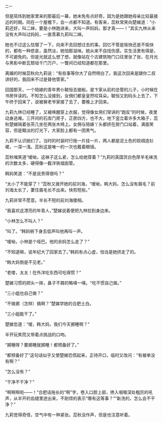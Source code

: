     二一 

   但是简炜到她家里来的那最后一幕，她未免有点好奇，因为是她跟她母亲比较最接近的时期。同在一个屋檐下，会一点都不知道。有客来，蕊秋常笑向楚娣道：“小莉还好，叫二婶，要是小林跑进来，大叫一声妈妈，那才真——！”其实九林从来没有大声叫过妈妈，一直羡慕九莉叫二婶。

   她也不过这么怙惙了一下，向来不去回想过去的事。回忆不管是愉快还是不愉快的，都有一种悲哀，虽然淡，她怕那滋味。她从来不自找伤感，实生活里有得是，不可避免的。但是光就这么想了想，就像站在个古建筑物门口往里张了张，在月光与黑影中断瓦颓垣千门万户，一瞥间已经知道都在那里。

   离婚的时候蕊秋向九莉说：“有些事等你大了自然明白了。我这次回来是跟你二叔讲好的，我回来不过是替他管家。”

   回国那天，一个陪嫁的青年男仆毓恒去接船，是卞家从前的总管的儿子，小时候在书房伴读的。不知怎么没接到，女佣们都皇皇然咬耳朵。毓恒又到码头上去了，下午终于回来了，说被舅老爷家接了去了，要晚上才回来。

   九莉九林已经睡了，又被唤醒穿上衣服，觉得像女用们常讲的“跑反”的时候，夜里动身逃难。三开间的石库门房子，正房四方，也不大，地下竖立着许多大箱子，蕊秋楚娣隔着张茶几坐在两张木椅上。女佣与陪嫁丫头都挤在房门口站着，满面笑容，但是黯淡的灯光下，大家脸上都有一团黑气。

   九莉不认识她们了。当时的时装时行拖一片挂一片，两人都是泥土色的软绸连衫裙，一深一浅。蕊秋这是唯一的一次也戴着眼镜。

   蕊秋嗤笑道“嗳呦，这袜子这么紧，怎么给她穿着？”九莉的英国货白色厚羊毛袜洗的次数太多，硬得像一截洋铁烟囱管。

   韩妈笑道：“不是说贵得很吗？”

   “太小了不能穿了！”蕊秋又拨开她的前刘海，“嗳呦，韩大妈，怎么没有眉毛？前刘海太长了，萋住眉毛长不出来。快剪短些。”

   九莉非常不愿意。半长不短的前刘海傻相。

   “我喜欢这漂亮的年青人，”楚娣说着便把九林拉到身边来。

   “小林怎么不叫人？”

   “叫了。“韩妈俯下身去低声叫他再叫一声。

   “嗳呦，小林是个哑巴。他的余妈怎么走了？”

   “不知道嘛，说年纪大了回家去了。”韩妈有点心虚，怕当是她挤走了的。

   “韩大妈倒是不见老。”

   “老喽，太太！在外洋吃东西可吃得惯？”

   楚娣习惯的把头一摔，鼻子不屑的略嗅一嗅。“吃不惯自己做。”

   “三小姐也自己做？”

   “不做摪（怎样）搞啊？”楚娣学她的合肥土白。

   “三小姐能干了。”

   楚娣忽道：“嗳，韩大妈，我们今天摪睡啊？”

   半开玩笑而又带着点挑战的口吻。

   “摪睡呀？要摪睡就摪睡！都预备好了。”

   “都预备好了”这句话似乎又使楚娣恐慌起来，正待开口，临时又改问：“有被单没有啊？”

   “怎么没有？”

   “干净不干净？”

   “啊啊啊呃——！”合肥话拖长的“啊”字，卷入口腔上部，搀入咽喉深处粗厉的吼声，从半开的齿缝里迸出来，不耐烦的表示“哪有这等事？”“新洗的，怎么会不干净？”

   九莉觉得奇怪，空气中有一种紧张。蕊秋没作声，但是也注意听着。

